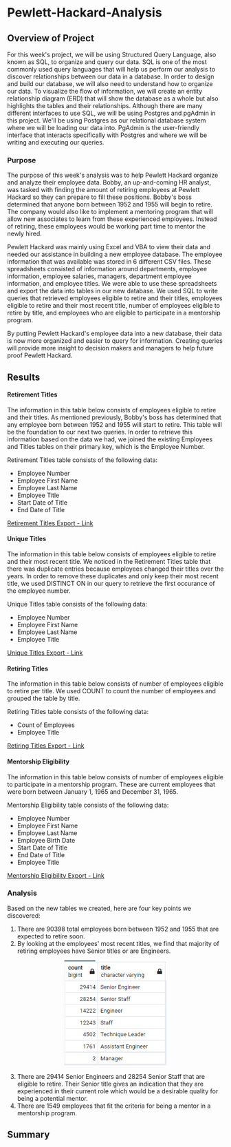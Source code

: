 # Pewlett-Hackard-Analysis

## Overview of Project
For this week's project, we will be using Structured Query Language, also known as SQL, to organize and query our data. SQL is one of the most commonly used query languages that will help us perform our analysis to discover relationships between our data in a database. In order to design and build our database, we will also need to understand how to organize our data. To visualize the flow of information, we will create an entity relationship diagram (ERD) that will show the database as a whole but also highlights the tables and their relationships. Although there are many different interfaces to use SQL, we will be using Postgres and pgAdmin in this project. We'll be using Postgres as our relational database system where we will be loading our data into. PgAdmin is the user-friendly interface that interacts specifically with Postgres and where we will be writing and executing our queries.

### Purpose
The purpose of this week's analysis was to help Pewlett Hackard organize and analyze their employee data. Bobby, an up-and-coming HR analyst, was tasked with finding the amount of retiring employees at Pewlett Hackard so they can prepare to fill these positions. Bobby's boss determined that anyone born between 1952 and 1955 will begin to retire. The company would also like to implement a mentoring program that will allow new associates to learn from these experienced employees. Instead of retiring, these employees would be working part time to mentor the newly hired. 

Pewlett Hackard was mainly using Excel and VBA to view their data and needed our assistance in building a new employee database. The employee information that was available was stored in 6 different CSV files. These spreadsheets consisted of information around departments, employee information, employee salaries, managers, department employee information, and employee titles. We were able to use these spreadsheets and export the data into tables in our new database. We used SQL to write queries that retrieved employees eligible to retire and their titles, employees eligible to retire and their most recent title, number of employees eligible to retire by title, and employees who are eligible to participate in a mentorship program.

By putting Pewlett Hackard's employee data into a new database, their data is now more organized and easier to query for information. Creating queries will provide more insight to decision makers and managers to help future proof Pewlett Hackard.

## Results

#### Retirement Titles
The information in this table below consists of employees eligible to retire and their titles. As mentioned previously, Bobby's boss has determined that any employee born between 1952 and 1955 will start to retire. This table will be the foundation to our next two queries. In order to retrieve this information based on the data we had, we joined the existing Employees and Titles tables on their primary key, which is the Employee Number. 

Retirement Titles table consists of the following data:
- Employee Number
- Employee First Name
- Employee Last Name
- Employee Title
- Start Date of Title
- End Date of Title

[Retirement Titles Export - Link](https://github.com/mrvillafria/Pewlett-Hackard-Analysis/blob/main/Data/retirement_titles.csv)

#### Unique Titles
The information in this table below consists of employees eligible to retire and their most recent title. We noticed in the Retirement Titles table that there was duplicate entries because employees changed their titles over the years. In order to remove these duplicates and only keep their most recent title, we used DISTINCT ON in our query to retrieve the first occurance of the employee number.

Unique Titles table consists of the following data:
- Employee Number
- Employee First Name
- Employee Last Name
- Employee Title

[Unique Titles Export - Link](https://github.com/mrvillafria/Pewlett-Hackard-Analysis/blob/main/Data/unique_titles.csv)

#### Retiring Titles
The information in this table below consists of number of employees eligible to retire per title. We used COUNT to count the number of employees and grouped the table by title.

Retiring Titles table consists of the following data:
- Count of Employees
- Employee Title

[Retiring Titles Export - Link](https://github.com/mrvillafria/Pewlett-Hackard-Analysis/blob/main/Data/retiring_titles.csv)

#### Mentorship Eligibility
The information in this table below consists of number of employees eligible to participate in a mentorship program. These are current employees that were born between January 1, 1965 and December 31, 1965.

Mentorship Eligibility table consists of the following data:
- Employee Number
- Employee First Name
- Employee Last Name
- Employee Birth Date
- Start Date of Title
- End Date of Title
- Employee Title

[Mentorship Eligibility Export - Link](https://github.com/mrvillafria/Pewlett-Hackard-Analysis/blob/main/Data/mentorship_eligibilty.csv)

### Analysis
Based on the new tables we created, here are four key points we discovered:
1. There are 90398 total employees born between 1952 and 1955 that are expected to retire soon.
2. By looking at the employees' most recent titles, we find that majority of retiring employees have Senior titles or are Engineers.

<p align="center">
  <img src="https://github.com/mrvillafria/Pewlett-Hackard-Analysis/blob/main/Resources/Retiring_Titles.PNG" />
</p>

3. There are 29414 Senior Engineers and 28254 Senior Staff that are eligible to retire. Their Senior title gives an indication that they are experienced in their current role which would be a desirable quality for being a potential mentor.
4. There are 1549 employees that fit the criteria for being a mentor in a mentorship program.

## Summary
